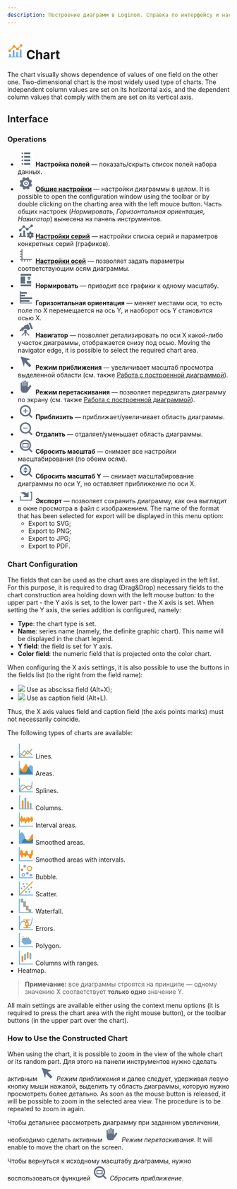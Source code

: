```yaml
---
description: Построение диаграмм в Loginom. Справка по интерфейсу и настройке различных видов диаграмм. Общие принципы работы с построенными диаграммами. Редактирование полей.
---
```

# ![](./../../images/icons/common/view_types/chart_default.svg) Chart

The chart visually shows dependence of values of one field on the other one. Two-dimensional chart is the most widely used type of charts. The independent column values are set on its horizontal axis, and the dependent column values that comply with them are set on its vertical axis.

## Interface

### Operations

* ![](./../../images/icons/common/toolbar-controls/fields-list_default.svg) **Настройка полей** — показать/скрыть список полей набора данных.
* ![](./../../images/icons/common/toolbar-controls/setup_default.svg) [**Общие настройки**](./general-settings.md) — настройки диаграммы в целом. It is possible to open the configuration window using the toolbar or by double clicking on the charting area with the left mouce button. Часть общих настроек (*Нормировать*, *Горизонтальная ориентация*, *Навигатор*) вынесена на панель инструментов.
* ![](./../../images/icons/common/toolbar-controls/tune-chart_default.svg) [**Настройки серий**](./series-settings.md) — настройки списка серий и параметров конкретных серий (графиков).
* ![](./../../images/icons/common/toolbar-controls/axis_default.svg) [**Настройки осей**](./axis-settings.md) — позволяет задать параметры соответствующим осям диаграммы.
* ![](./../../images/icons/common/toolbar-controls/normalize_default.svg) **Нормировать** — приводит все графики к одному масштабу.
* ![](./../../images/icons/common/toolbar-controls/toolbar-controls_18x18_histogram_default.svg) **Горизонтальная ориентация** — меняет местами оси, то есть поле по X перемещается на ось Y, и наоборот ось Y становится осью X.
* ![](./../../images/icons/common/toolbar-controls/telescope_default.svg) **Навигатор** — позволяет детализировать по оси X какой-либо участок диаграммы, отображается снизу под осью. Moving the navigator edge, it is possible to select the required chart area.
* ![](./../../images/icons/common/toolbar-controls/cursor_default.svg) **Режим приближения** — увеличивает масштаб просмотра выделенной области (см. также [Работа с построенной диаграммой](#rabota-s-postroennoy-diagrammoy)).
* ![](./../../images/icons/common/toolbar-controls/hand_default.svg) **Режим перетаскивания** — позволяет передвигать диаграмму по экрану (см. также [Работа с построенной диаграммой](#rabota-s-postroennoy-diagrammoy)).
* ![](./../../images/icons/common/toolbar-controls/zoom-in_default.svg) **Приблизить** — приближает/увеличивает область диаграммы.
* ![](./../../images/icons/common/toolbar-controls/zoom-out_default.svg) **Отдалить** — отдаляет/уменьшает область диаграммы.
* ![](./../../images/icons/common/toolbar-controls/zoom-zone_default.svg) **Сбросить масштаб** — снимает все настройки масштабирования (по обеим осям).
* ![](./../../images/icons/common/toolbar-controls/zoom-vert_default.svg) **Сбросить масштаб Y** — снимает масштабирование диаграммы по оси Y, но оставляет приближение по оси X.
* ![](./../../images/icons/common/toolbar-controls/import_default.svg) **Экспорт** — позволяет сохранить диаграмму, как она выглядит в окне просмотра в файл с изображением. The name of the format that has been selected for export will be displayed in this menu option:
   * Export to SVG;
   * Export to PNG;
   * Export to JPG;
   * Export to PDF.

### Chart Configuration

The fields that can be used as the chart axes are displayed in the left list. For this purpose, it is required to drag (Drag&Drop) necessary fields to the chart construction area holding down with the left mouse button: to the upper part - the Y axis is set, to the lower part - the X axis is set. When setting the Y axis, the series addition is configured, namely:

* **Type**: the chart type is set.
* **Name**: series name (namely, the definite graphic chart). This name will be displayed in the chart legend.
* **Y field**: the field is set for Y axis.
* **Color field**: the numeric field that is projected onto the color chart.

When configuring the X axis settings, it is also possible to use the buttons in the fields list (to the right from the field name):

* ![](./../../images/icons/icons/icon1.svg) Use as abscissa field (Alt+X);
* ![](./../../images/icons/icons/icon2.svg) Use as caption field (Alt+L).

Thus, the X axis values field and caption field (the axis points marks) must not necessarily coincide.

The following types of charts are available:

* ![](./../../images/icons/series/d1.svg) Lines.
* ![](./../../images/icons/series/d2.svg) Areas.
* ![](./../../images/icons/series/d3.svg) Splines.
* ![](./../../images/icons/series/d4.svg) Columns.
* ![](./../../images/icons/series/d7.svg) Interval areas.
* ![](./../../images/icons/series/d5.svg) Smoothed areas.
* ![](./../../images/icons/series/d8.svg) Smoothed areas with intervals.
* ![](./../../images/icons/series/d9.svg) Bubble.
* ![](./../../images/icons/series/d6.svg) Scatter.
* ![](./../../images/icons/series/d10.svg) Waterfall.
* ![](./../../images/icons/series/d11.svg) Errors.
* ![](./../../images/icons/series/d12.svg) Polygon.
* ![](./../../images/icons/series/d13.svg) Columns with ranges.
* Heatmap.

> **Примечание:** все диаграммы строятся на принципе — одному значению X соответствует **только одно** значение Y.

All main settings are available either using the context menu options (it is required to press the chart area with the right mouse button), or the toolbar buttons (in the upper part over the chart).

### How to Use the Constructed Chart

When using the chart, it is possible to zoom in the view of the whole chart or its random part. Для этого на панели инструментов нужно сделать активным ![](./../../images/icons/common/toolbar-controls/cursor_default.svg) *Режим приближения* и далее следует, удерживая левую кнопку мыши нажатой, выделить ту область диаграммы, которую нужно просмотреть более детально. As soon as the mouse button is released, it will be possible to zoom in the selected area view. The procedure is to be repeated to zoom in again.

Чтобы детальнее рассмотреть диаграмму при заданном увеличении, необходимо сделать активным ![](./../../images/icons/common/toolbar-controls/hand_default.svg) *Режим перетаскивания*. It will enable to move the chart on the screen.

Чтобы вернуться к исходному масштабу диаграммы, нужно воспользоваться функцией ![](./../../images/icons/common/toolbar-controls/zoom-zone_default.svg) *Сбросить приближение*.
